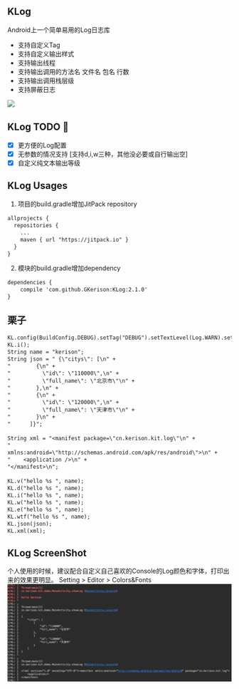 ## KLog
Android上一个简单易用的Log日志库
- 支持自定义Tag
- 支持自定义输出样式
- 支持输出线程
- 支持输出调用的方法名 文件名 包名 行数
- 支持输出调用栈层级
- 支持屏蔽日志

[![](https://jitpack.io/v/GKerison/KLog.svg)](https://jitpack.io/#GKerison/KLog)

## KLog TODO :ear_of_rice:

- [x] 更方便的Log配置
- [x] 无参数的情况支持 [支持d,i,w三种，其他没必要或自行输出空] 
- [x] 自定义纯文本输出等级

## KLog Usages

1. 项目的build.gradle增加JitPack repository
```
allprojects {
  repositories {
    ...
    maven { url "https://jitpack.io" }
  }
}
```
2. 模块的build.gradle增加dependency
````
dependencies {
    compile 'com.github.GKerison:KLog:2.1.0'
}
````
## 栗子

```
KL.config(BuildConfig.DEBUG).setTag("DEBUG").setTextLevel(Log.WARN).setMethodCount(1);
KL.i();
String name = "kerison";
String json = " {\"citys\": [\n" +
"        {\n" +
"          \"id\": \"110000\",\n" +
"          \"full_name\": \"北京市\"\n" +
"        },\n" +
"        {\n" +
"          \"id\": \"120000\",\n" +
"          \"full_name\": \"天津市\"\n" +
"        }\n" +
"      ]}";

String xml = "<manifest package=\"cn.kerison.kit.log\"\n" +
"          xmlns:android=\"http://schemas.android.com/apk/res/android\">\n" +
"    <application />\n" +
"</manifest>\n";

KL.v("hello %s ", name);
KL.d("hello %s ", name);
KL.i("hello %s ", name);
KL.w("hello %s ", name);
KL.e("hello %s ", name);
KL.wtf("hello %s ", name);
KL.json(json);
KL.xml(xml);
```

## KLog ScreenShot
个人使用的时候，建议配合自定义自己喜欢的Console的Log颜色和字体，打印出来的效果更明显。
Setting > Editor > Colors&Fonts
![Log预览](img/log.png)
